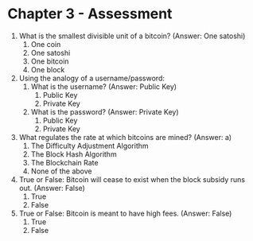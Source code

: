 # Chapter 3 - Assessment

1. What is the smallest divisible unit of a bitcoin? (Answer: One satoshi)
   1. One coin
   2. One satoshi
   3. One bitcoin
   4. One block
2. Using the analogy of a username/password:
   1. What is the username? (Answer: Public Key)
      1. Public Key
      2. Private Key
   2. What is the password? (Answer: Private Key)
      1. Public Key
      2. Private Key
3. What regulates the rate at which bitcoins are mined? (Answer: a)
   1. The Difficulty Adjustment Algorithm
   2. The Block Hash Algorithm
   3. The Blockchain Rate
   4. None of the above
4. True or False: Bitcoin will cease to exist when the block subsidy runs out. (Answer: False)
   1. True
   2. False
5. True or False: Bitcoin is meant to have high fees. (Answer: False)
   1. True
   2. False
